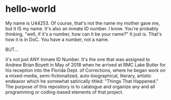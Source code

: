 # hello-world
My name is U44253. Of course, that's not the name my mother gave me, but it IS my name. It's also an inmate ID number. I know. You're probably thinking, "well, if it's a number, how can it be your name?" It just is. That's how it is in DoC. You have a number, not a name.

BUT... 

it's not just ANY Inmate ID Number. It's the one that was assigned to Andrew Brian Boyett in May of 2018 when he arrived at RMC Lake Butler for his reception into the Florida Dept. of Corrections, where he began work on a mixed-media, semi-fictionalized, auto-biographical, literary, artistic endeavor which he somewhat satirically titled: "Things That Happened." The purpose of this repository is to catalogue and organize any and all programming or coding-based elements of that project.

